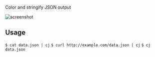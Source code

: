 Color and stringify JSON output

![screenshot](https://i.imgur.com/175gebf.png)

## Usage
`$ cat data.json | cj`
`$ curl http://example.com/data.json | cj`
`$ cj data.json`
